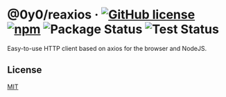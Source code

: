 # @0y0/reaxios · [![GitHub license](https://img.shields.io/badge/license-MIT-blue.svg)](https://github.com/o0y0o/reaxios/blob/master/LICENSE) [![npm](https://img.shields.io/npm/v/@0y0/reaxios.svg)](https://www.npmjs.com/package/@0y0/reaxios) ![Package Status](https://github.com/o0y0o/reaxios/workflows/Package/badge.svg) ![Test Status](https://github.com/o0y0o/reaxios/workflows/Test/badge.svg)

Easy-to-use HTTP client based on axios for the browser and NodeJS.

## License

[MIT](https://github.com/o0y0o/reaxios/blob/master/LICENSE)
